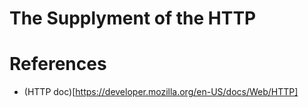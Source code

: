 # The Supplyment of the HTTP

# References
* (HTTP doc)[https://developer.mozilla.org/en-US/docs/Web/HTTP]
